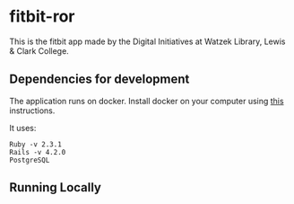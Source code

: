 # fitbit-ror

This is the fitbit app made by the Digital Initiatives at Watzek Library, Lewis & Clark College.

## Dependencies for development

The application runs on docker. Install docker on your computer using [this](https://docs.docker.com/engine/installation/) instructions.

It uses:

```
Ruby -v 2.3.1
Rails -v 4.2.0
PostgreSQL
```

## Running Locally
